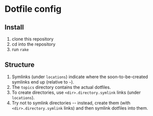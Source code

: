 # Dotfile config

## Install
1. clone this repository
2. cd into the repository
3. run `rake`

## Structure
1. Symlinks (under `locations`) indicate where the soon-to-be-created symlinks
   end up (relative to `~`).
2. The `topics` directory contains the actual dotfiles.
3. To create directories, use `<dir>.directory.symlink` links (under
   `locations`).
4. Try not to symlink directories -- instead, create them (with
   `<dir>.directory.symlink` links) and then symlink dotfiles into them.
